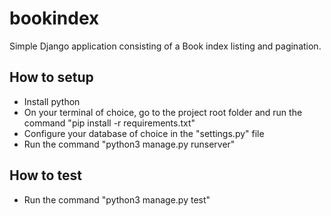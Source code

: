 # bookindex

Simple Django application consisting of a Book index listing and pagination.

## How to setup
- Install python
- On your terminal of choice, go to the project root folder and run the command "pip install -r requirements.txt"
- Configure your database of choice in the "settings.py" file
- Run the command "python3 manage.py runserver"

## How to test
- Run the command "python3 manage.py test"
